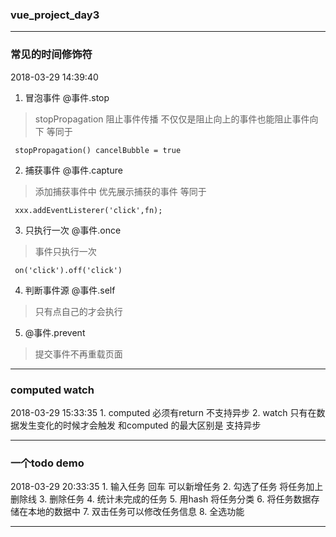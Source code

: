 ### vue_project_day3
-------
### 常见的时间修饰符
2018-03-29 14:39:40
   1. 冒泡事件 @事件.stop
   > stopPropagation 阻止事件传播 不仅仅是阻止向上的事件也能阻止事件向下 等同于
   ```
    stopPropagation() cancelBubble = true
   ```
   2. 捕获事件 @事件.capture
   > 添加捕获事件中 优先展示捕获的事件 等同于
   ```
    xxx.addEventListerer('click',fn);
   ```
   3. 只执行一次 @事件.once
   > 事件只执行一次
   ```
    on('click').off('click')
   ```
   4. 判断事件源 @事件.self
   > 只有点自己的才会执行
   5.  @事件.prevent
   > 提交事件不再重载页面
-------
### computed watch
2018-03-29 15:33:35
    1. computed 必须有return 不支持异步
    2. watch 只有在数据发生变化的时候才会触发  和computed 的最大区别是 支持异步

-------
### 一个todo demo
2018-03-29 20:33:35
    1. 输入任务 回车 可以新增任务
    2. 勾选了任务 将任务加上删除线
    3. 删除任务
    4. 统计未完成的任务
    5. 用hash 将任务分类
    6. 将任务数据存储在本地的数据中
    7. 双击任务可以修改任务信息
    8. 全选功能

-------